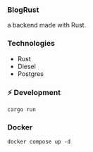 ### BlogRust

a backend made with Rust.

### Technologies

-   Rust
-   Diesel
-   Postgres

### ⚡️ Development

```
cargo run
```

### Docker

```
docker compose up -d
```
